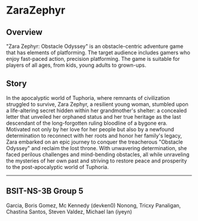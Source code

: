 # ZaraZephyr

## Overview

"Zara Zephyr: Obstacle Odyssey" is an obstacle-centric adventure game that has elements of platforming. The target audience includes gamers who enjoy fast-paced action, precision platforming. The game is suitable for players of all ages, from kids, young adults to grown-ups.

## Story

In the apocalyptic world of Tuphoria, where remnants of civilization struggled to survive, Zara Zephyr, a resilient young woman, stumbled upon a life-altering secret hidden within her grandmother's shelter: a concealed letter that unveiled her orphaned status and her true heritage as the last descendant of the long-forgotten ruling bloodline of a bygone era. Motivated not only by her love for her people but also by a newfound determination to reconnect with her roots and honor her family's legacy, Zara embarked on an epic journey to conquer the treacherous "Obstacle Odyssey" and reclaim the lost throne. With unwavering determination, she faced perilous challenges and mind-bending obstacles, all while unraveling the mysteries of her own past and striving to restore peace and prosperity to the post-apocalyptic world of Tuphoria.

--- 

## BSIT-NS-3B Group 5

Garcia, Boris
Gomez, Mc Kennedy (devken0)
Nonong, Tricxy
Panaligan, Chastina
Santos, Steven
Valdez, Michael Ian (iyeyn)

